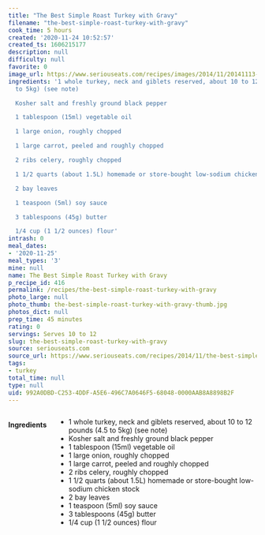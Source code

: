 ```yaml
---
title: "The Best Simple Roast Turkey with Gravy"
filename: "the-best-simple-roast-turkey-with-gravy"
cook_time: 5 hours
created: '2020-11-24 10:52:57'
created_ts: 1606215177
description: null
difficulty: null
favorite: 0
image_url: https://www.seriouseats.com/recipes/images/2014/11/20141113-baking-steel-turkey-recipe-8-200x150.jpg
ingredients: '1 whole turkey, neck and giblets reserved, about 10 to 12 pounds (4.5
  to 5kg) (see note)

  Kosher salt and freshly ground black pepper

  1 tablespoon (15ml) vegetable oil

  1 large onion, roughly chopped

  1 large carrot, peeled and roughly chopped

  2 ribs celery, roughly chopped

  1 1/2 quarts (about 1.5L) homemade or store-bought low-sodium chicken stock

  2 bay leaves

  1 teaspoon (5ml) soy sauce

  3 tablespoons (45g) butter

  1/4 cup (1 1/2 ounces) flour'
intrash: 0
meal_dates:
- '2020-11-25'
meal_types: '3'
mine: null
name: The Best Simple Roast Turkey with Gravy
p_recipe_id: 416
permalink: /recipes/the-best-simple-roast-turkey-with-gravy
photo_large: null
photo_thumb: the-best-simple-roast-turkey-with-gravy-thumb.jpg
photos_dict: null
prep_time: 45 minutes
rating: 0
servings: Serves 10 to 12
slug: the-best-simple-roast-turkey-with-gravy
source: seriouseats.com
source_url: https://www.seriouseats.com/recipes/2014/11/the-best-simple-roast-turkey-gravy-recipe.html
tags:
- turkey
total_time: null
type: null
uid: 992A0DBD-C253-4DDF-A5E6-496C7A0646F5-68048-0000AAB8A8898B2F
---
```

<div class="large-8 medium-7 columns" id="writeup">	</div><!-- #writeup -->
</div><!-- #row-one -->
<div class="row" id="row-two">	<div class="medium-4 small-5 columns" id="ingredients"><h4>Ingredients</h4><div class="box box-ingredients content"><ul>
<li>1 whole turkey, neck and giblets reserved, about 10 to 12 pounds (4.5 to 5kg) (see note)</li>
<li>Kosher salt and freshly ground black pepper</li>
<li>1 tablespoon (15ml) vegetable oil</li>
<li>1 large onion, roughly chopped</li>
<li>1 large carrot, peeled and roughly chopped</li>
<li>2 ribs celery, roughly chopped</li>
<li>1 1/2 quarts (about 1.5L) homemade or store-bought low-sodium chicken stock</li>
<li>2 bay leaves</li>
<li>1 teaspoon (5ml) soy sauce</li>
<li>3 tablespoons (45g) butter</li>
<li>1/4 cup (1 1/2 ounces) flour</li>
</ul>
</div>	</div>	<div class="medium-6 small-7 columns" id="directions">	</div>